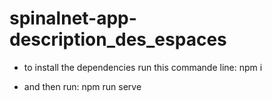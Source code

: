 # spinalnet-app-description_des_espaces
- to install the dependencies run this commande line:
npm i

- and then run:
npm run serve
